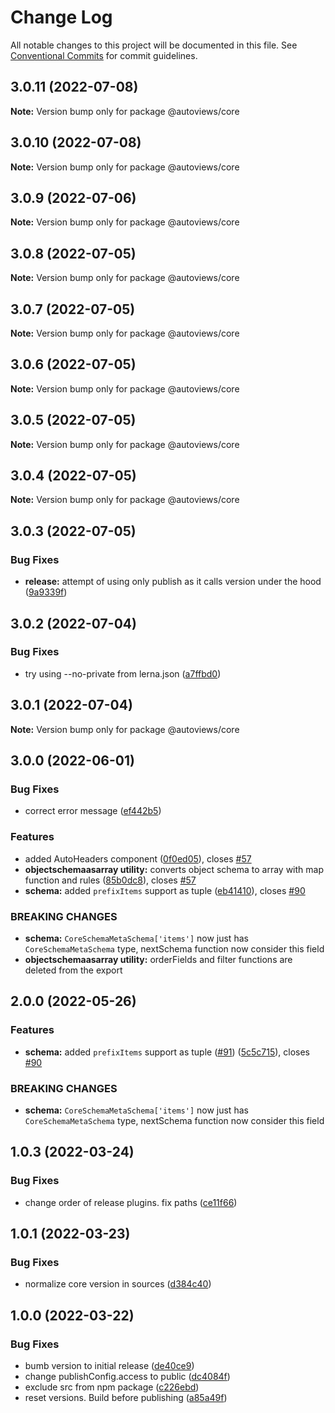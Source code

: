 # Change Log

All notable changes to this project will be documented in this file.
See [Conventional Commits](https://conventionalcommits.org) for commit guidelines.

## 3.0.11 (2022-07-08)

**Note:** Version bump only for package @autoviews/core





## 3.0.10 (2022-07-08)

**Note:** Version bump only for package @autoviews/core





## 3.0.9 (2022-07-06)

**Note:** Version bump only for package @autoviews/core





## 3.0.8 (2022-07-05)

**Note:** Version bump only for package @autoviews/core





## 3.0.7 (2022-07-05)

**Note:** Version bump only for package @autoviews/core





## 3.0.6 (2022-07-05)

**Note:** Version bump only for package @autoviews/core





## 3.0.5 (2022-07-05)

**Note:** Version bump only for package @autoviews/core





## 3.0.4 (2022-07-05)

**Note:** Version bump only for package @autoviews/core





## 3.0.3 (2022-07-05)


### Bug Fixes

* **release:** attempt of using only publish as it calls version under the hood ([9a9339f](https://github.com/wix-incubator/autoviews/commit/9a9339fd9016bb97a1b95b110f10001433196518))





## 3.0.2 (2022-07-04)

### Bug Fixes

- try using --no-private from lerna.json ([a7ffbd0](https://github.com/wix-incubator/autoviews/commit/a7ffbd05252ee6b2a542cba2c19ef165ef38ef95))

## 3.0.1 (2022-07-04)

**Note:** Version bump only for package @autoviews/core

## 3.0.0 (2022-06-01)

### Bug Fixes

- correct error message ([ef442b5](https://github.com/wix-incubator/autoviews/commit/ef442b5ade82088909a14c79aadd58f5fc662fc4))

### Features

- added AutoHeaders component ([0f0ed05](https://github.com/wix-incubator/autoviews/commit/0f0ed0550c3651fd345a8b52a040f9e67e9f6195)), closes [#57](https://github.com/wix-incubator/autoviews/issues/57)
- **objectschemaasarray utility:** converts object schema to array with map function and rules ([85b0dc8](https://github.com/wix-incubator/autoviews/commit/85b0dc8655af57388604741198124f8ca5e8c585)), closes [#57](https://github.com/wix-incubator/autoviews/issues/57)
- **schema:** added `prefixItems` support as tuple ([eb41410](https://github.com/wix-incubator/autoviews/commit/eb414108781449a2f6d369151d67a3dc141a0996)), closes [#90](https://github.com/wix-incubator/autoviews/issues/90)

### BREAKING CHANGES

- **schema:** `CoreSchemaMetaSchema['items']` now just has `CoreSchemaMetaSchema` type,
  nextSchema function now consider this field
- **objectschemaasarray utility:** orderFields and filter functions are deleted from the export

## 2.0.0 (2022-05-26)

### Features

- **schema:** added `prefixItems` support as tuple ([#91](https://github.com/wix-incubator/autoviews/issues/91)) ([5c5c715](https://github.com/wix-incubator/autoviews/commit/5c5c715685906424edc07e339b28acb3f477da0a)), closes [#90](https://github.com/wix-incubator/autoviews/issues/90)

### BREAKING CHANGES

- **schema:** `CoreSchemaMetaSchema['items']` now just has `CoreSchemaMetaSchema` type,
  nextSchema function now consider this field

## 1.0.3 (2022-03-24)

### Bug Fixes

- change order of release plugins. fix paths ([ce11f66](https://github.com/wix-incubator/autoviews/commit/ce11f66b1f730d48fd4c60aa9e0cc1388b21206d))

## 1.0.1 (2022-03-23)

### Bug Fixes

- normalize core version in sources ([d384c40](https://github.com/wix-incubator/autoviews/commit/d384c4008208ca18d9d2def9e8cd43849358f9ab))

## 1.0.0 (2022-03-22)

### Bug Fixes

- bumb version to initial release ([de40ce9](https://github.com/wix-incubator/autoviews/commit/de40ce98c7690927cfbf2bbf86b5073f06ba5ae3))
- change publishConfig.access to public ([dc4084f](https://github.com/wix-incubator/autoviews/commit/dc4084f40ae95c4148d50f0b44175ae040cb1851))
- exclude src from npm package ([c226ebd](https://github.com/wix-incubator/autoviews/commit/c226ebde7916095b6a42a800c6b2f554b850f8ff))
- reset versions. Build before publishing ([a85a49f](https://github.com/wix-incubator/autoviews/commit/a85a49f3572b5ab3303821567d00685031fd78ef))

